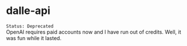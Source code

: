 # dalle-api
``` Status: Deprecated ```
<br>
OpenAI requires paid accounts now and I have run out of credits. Well, it was fun while it lasted.
